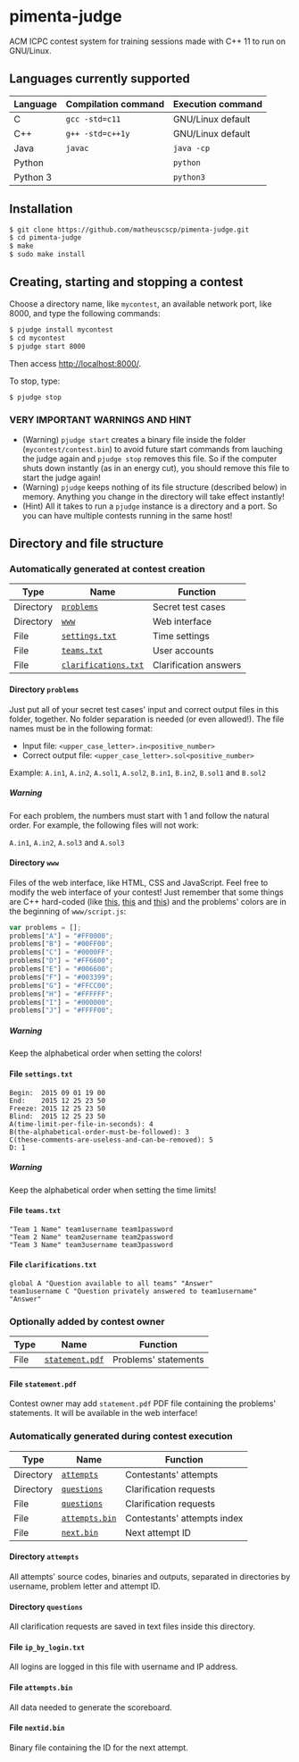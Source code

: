 # pimenta-judge
ACM ICPC contest system for training sessions made with C++ 11 to run on GNU/Linux.

## Languages currently supported
| Language | Compilation command | Execution command |
| -------- | ------------------- | ----------------- |
| C        | `gcc -std=c11`      | GNU/Linux default |
| C++      | `g++ -std=c++1y`    | GNU/Linux default |
| Java     | `javac`             | `java -cp`        |
| Python   |                     | `python`          |
| Python 3 |                     | `python3`         |

## Installation
```bash
$ git clone https://github.com/matheuscscp/pimenta-judge.git
$ cd pimenta-judge
$ make
$ sudo make install
```

## Creating, starting and stopping a contest
Choose a directory name, like `mycontest`, an available network port, like 8000, and type the following commands:
```bash
$ pjudge install mycontest
$ cd mycontest
$ pjudge start 8000
```
Then access [http://localhost:8000/](http://localhost:8000/).

To stop, type:
```bash
$ pjudge stop
```

### VERY IMPORTANT WARNINGS AND HINT
* (Warning) `pjudge start` creates a binary file inside the folder (`mycontest/contest.bin`) to avoid future start commands from lauching the judge again and `pjudge stop` removes this file. So if the computer shuts down instantly (as in an energy cut), you should remove this file to start the judge again!
* (Warning) `pjudge` keeps nothing of its file structure (described below) in memory. Anything you change in the directory will take effect instantly!
* (Hint) All it takes to run a `pjudge` instance is a directory and a port. So you can have multiple contests running in the same host!

## Directory and file structure

### Automatically generated at contest creation
| Type      | Name                                            | Function              |
| --------- | ----------------------------------------------- | --------------------- |
| Directory | [`problems`](#directory-problems)               | Secret test cases     |
| Directory | [`www`](#directory-www)                         | Web interface         |
| File      | [`settings.txt`](#file-settingstxt)             | Time settings         |
| File      | [`teams.txt`](#file-teamstxt)                   | User accounts         |
| File      | [`clarifications.txt`](#file-clarificationstxt) | Clarification answers |

#### Directory `problems`
Just put all of your secret test cases' input and correct output files in this folder, together. No folder separation is needed (or even allowed!). The file names must be in the following format:
* Input file: `<upper_case_letter>.in<positive_number>`
* Correct output file: `<upper_case_letter>.sol<positive_number>`

Example: `A.in1`, `A.in2`, `A.sol1`, `A.sol2`, `B.in1`, `B.in2`, `B.sol1` and `B.sol2`

##### Warning
For each problem, the numbers must start with 1 and follow the natural order. For example, the following files will not work:

`A.in1`, `A.in2`, `A.sol3` and `A.sol3`

#### Directory `www`
Files of the web interface, like HTML, CSS and JavaScript. Feel free to modify the web interface of your contest! Just remember that some things are C++ hard-coded (like [this](https://github.com/matheuscscp/pimenta-judge/blob/master/src/scoreboard.cpp), [this](https://github.com/matheuscscp/pimenta-judge/blob/master/src/clarification.cpp) and [this](https://github.com/matheuscscp/pimenta-judge/blob/master/src/webserver.cpp)) and the problems' colors are in the beginning of `www/script.js`:
```javascript
var problems = [];
problems["A"] = "#FF0000";
problems["B"] = "#00FF00";
problems["C"] = "#0000FF";
problems["D"] = "#FF6600";
problems["E"] = "#006600";
problems["F"] = "#003399";
problems["G"] = "#FFCC00";
problems["H"] = "#FFFFFF";
problems["I"] = "#000000";
problems["J"] = "#FFFF00";
```
##### Warning
Keep the alphabetical order when setting the colors!

#### File `settings.txt`
```
Begin:  2015 09 01 19 00
End:    2015 12 25 23 50
Freeze: 2015 12 25 23 50
Blind:  2015 12 25 23 50
A(time-limit-per-file-in-seconds): 4
B(the-alphabetical-order-must-be-followed): 3
C(these-comments-are-useless-and-can-be-removed): 5
D: 1
```

##### Warning
Keep the alphabetical order when setting the time limits!

#### File `teams.txt`
```
"Team 1 Name" team1username team1password
"Team 2 Name" team2username team2password
"Team 3 Name" team3username team3password
```

#### File `clarifications.txt`
```
global A "Question available to all teams" "Answer"
team1username C "Question privately answered to team1username" "Answer"
```

### Optionally added by contest owner
| Type | Name                                  | Function             |
| ---- | ------------------------------------- | -------------------- |
| File | [`statement.pdf`](#file-statementpdf) | Problems' statements |

#### File `statement.pdf`
Contest owner may add `statement.pdf` PDF file containing the problems' statements. It will be available in the web interface!

### Automatically generated during contest execution
| Type      | Name                                  | Function                   |
| --------- | ----------------------------------- | ---------------------------- |
| Directory | [`attempts`](#directory-attempts)   | Contestants' attempts        |
| Directory | [`questions`](#directory-questions) | Clarification requests       |
| File      | [`questions`](#file-questions) | Clarification requests       |
| File      | [`attempts.bin`](#file-attemptsbin) | Contestants' attempts index  |
| File      | [`next.bin`](#file-nextidbin)       | Next attempt ID              |

#### Directory `attempts`
All attempts' source codes, binaries and outputs, separated in directories by username, problem letter and attempt ID.

#### Directory `questions`
All clarification requests are saved in text files inside this directory.

#### File `ip_by_login.txt`
All logins are logged in this file with username and IP address.

#### File `attempts.bin`
All data needed to generate the scoreboard.

#### File `nextid.bin`
Binary file containing the ID for the next attempt.

